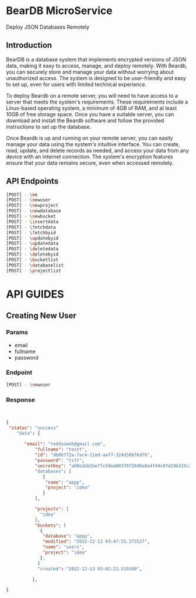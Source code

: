 # BearDB MicroService
 Deploy JSON Databases Remotely 

## Introduction

BearDB is a database system that implements encrypted versions of JSON data, making it easy to access, manage, and deploy remotely. With Beardb, you can securely store and manage your data without worrying about unauthorized access. The system is designed to be user-friendly and easy to set up, even for users with limited technical experience.

To deploy Beardb on a remote server, you will need to have access to a server that meets the system's requirements. These requirements include a Linux-based operating system, a minimum of 4GB of RAM, and at least 10GB of free storage space. Once you have a suitable server, you can download and install the Beardb software and follow the provided instructions to set up the database.

Once Beardb is up and running on your remote server, you can easily manage your data using the system's intuitive interface. You can create, read, update, and delete records as needed, and access your data from any device with an internet connection. The system's encryption features ensure that your data remains secure, even when accessed remotely.

## API Endpoints
```sh
[POST] - \me
[POST] - \newuser
[POST] - \newproject
[POST] - \newdatabase
[POST] - \newbucket
[POST] - \insertdata
[POST] - \fetchdata
[POST] - \fetchbyid
[POST] - \updatebyid
[POST] - \updatedata
[POST] - \deletedata
[POST] - \deletebyid
[POST] - \bucketlist
[POST] - \databaselist
[POST] - \projectlist
```
# API GUIDES

## Creating New User
### Params
- email
- fullname
- password

### Endpoint 
```sh
[POST] - \newuser
```

### Response
```json
 

{
 "status": "success"
	"data": {
 
 	   "email": "teddyoweh@gmail.com",
           "fullname": "testt",
           "id": "db067f2a-7ac4-11ed-aaf7-324d38bf6d76",
           "password": "tstt",
           "secretKey": "a60e1bb1be7fc59ea08378f2840a8a4f44c07d19b315c3e78a279660a3f8a6f5"
           "databases": [
              {
               "name": "appp",
               "project": "idea"
              }
           ],

           "projects": [
             "idea"
           ],
           "buckets": [
             {
              "database": "appp",
              "modified": "2022-12-13 03:47:55.373527",
              "name": "users",
              "project": "idea"
             },
            ]
            "created": "2022-12-13 03:02:22.519349",

          },

}

```


